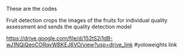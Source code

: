 These are the codes

Fruit detection crops the images of the fruits for individual quality assessment and sends the quality detection model 

https://drive.google.com/file/d/152tS2j1dB-wJ1NQiQeoCORqvWBKEJ6VO/view?usp=drive_link  #yoloweights link

